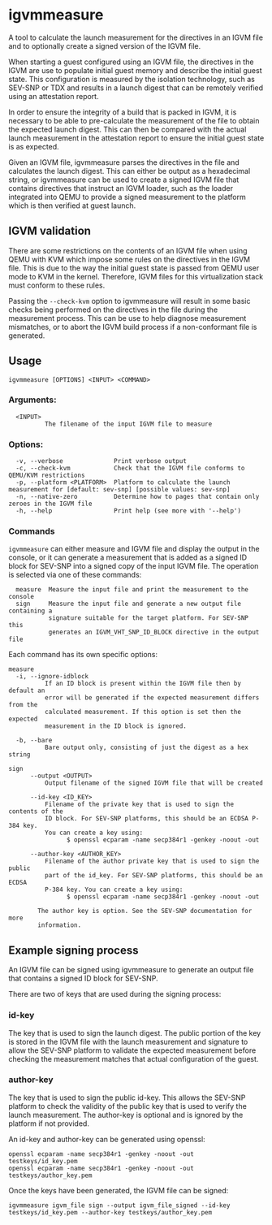# igvmmeasure
A tool to calculate the launch measurement for the directives in an IGVM file
and to optionally create a signed version of the IGVM file.

When starting a guest configured using an IGVM file, the directives in the IGVM
are use to populate initial guest memory and describe the initial guest state.
This configuration is measured by the isolation technology, such as SEV-SNP or
TDX and results in a launch digest that can be remotely verified using an
attestation report.

In order to ensure the integrity of a build that is packed in IGVM, it is
necessary to be able to pre-calculate the measurement of the file to obtain the
expected launch digest. This can then be compared with the actual launch
measurement in the attestation report to ensure the initial guest state is as
expected.

Given an IGVM file, igvmmeasure parses the directives in the file and calculates
the launch digest. This can either be output as a hexadecimal string, or
igvmmeasure can be used to create a signed IGVM file that contains directives
that instruct an IGVM loader, such as the loader integrated into QEMU to provide
a signed measurement to the platform which is then verified at guest launch.

## IGVM validation
There are some restrictions on the contents of an IGVM file when using QEMU with
KVM which impose some rules on the directives in the IGVM file. This is due to
the way the initial guest state is passed from QEMU user mode to KVM in the
kernel. Therefore, IGVM files for this virtualization stack must conform to
these rules.

Passing the `--check-kvm` option to igvmmeasure will result in some basic checks
being performed on the directives in the file during the measurement process.
This can be use to help diagnose measurement mismatches, or to abort the IGVM
build process if a non-conformant file is generated.

## Usage
`igvmmeasure [OPTIONS] <INPUT> <COMMAND>`

### Arguments:
```
  <INPUT>
          The filename of the input IGVM file to measure
```

### Options:
```
  -v, --verbose              Print verbose output
  -c, --check-kvm            Check that the IGVM file conforms to QEMU/KVM restrictions
  -p, --platform <PLATFORM>  Platform to calculate the launch measurement for [default: sev-snp] [possible values: sev-snp]
  -n, --native-zero          Determine how to pages that contain only zeroes in the IGVM file
  -h, --help                 Print help (see more with '--help')
```

### Commands
`igvmmeasure` can either measure and IGVM file and display the output in the
console, or it can generate a measurement that is added as a signed ID block for
SEV-SNP into a signed copy of the input IGVM file. The operation is selected via
one of these commands:

```
  measure  Measure the input file and print the measurement to the console
  sign     Measure the input file and generate a new output file containing a
           signature suitable for the target platform. For SEV-SNP this
           generates an IGVM_VHT_SNP_ID_BLOCK directive in the output file
```

Each command has its own specific options:
```
measure
  -i, --ignore-idblock
          If an ID block is present within the IGVM file then by default an
          error will be generated if the expected measurement differs from the
          calculated measurement. If this option is set then the expected
          measurement in the ID block is ignored.

  -b, --bare
          Bare output only, consisting of just the digest as a hex string

sign
      --output <OUTPUT>
          Output filename of the signed IGVM file that will be created

      --id-key <ID_KEY>
          Filename of the private key that is used to sign the contents of the
          ID block. For SEV-SNP platforms, this should be an ECDSA P-384 key.
          You can create a key using:
                $ openssl ecparam -name secp384r1 -genkey -noout -out

      --author-key <AUTHOR_KEY>
          Filename of the author private key that is used to sign the public
          part of the id_key. For SEV-SNP platforms, this should be an ECDSA
          P-384 key. You can create a key using:
                $ openssl ecparam -name secp384r1 -genkey -noout -out

        The author key is option. See the SEV-SNP documentation for more
        information.
```

## Example signing process
An IGVM file can be signed using igvmmeasure to generate an output file that
contains a signed ID block for SEV-SNP.

There are two of keys that are used during the signing process:

### id-key
The key that is used to sign the launch digest. The public portion of
the key is stored in the IGVM file with the launch measurement and signature to
allow the SEV-SNP platform to validate the expected measurement before checking
the measurement matches that actual configuration of the guest.

### author-key
The key that is used to sign the public id-key. This allows the SEV-SNP platform
to check the validity of the public key that is used to verify the launch
measurement. The author-key is optional and is ignored by the platform if not
provided.

An id-key and author-key can be generated using openssl:

```
openssl ecparam -name secp384r1 -genkey -noout -out testkeys/id_key.pem
openssl ecparam -name secp384r1 -genkey -noout -out testkeys/author_key.pem
```

Once the keys have been generated, the IGVM file can be signed:

```
igvmmeasure igvm_file sign --output igvm_file_signed --id-key testkeys/id_key.pem --author-key testkeys/author_key.pem
```
